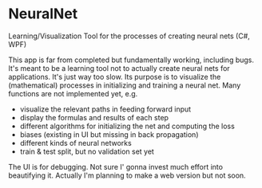 # NeuralNet
 Learning/Visualization Tool for the processes of creating neural nets (C#, WPF)

This app is far from completed but fundamentally working, including bugs.
It's meant to be a learning tool not to actually create neural nets for applications. It's just way too slow. 
Its purpose is to visualize the (mathematical) processes in initializing and training a neural net. 
Many functions are not implemented yet, e.g.
- visualize the relevant paths in feeding forward input
- display the formulas and results of each step 
- different algorithms for initializing the net and computing the loss
- biases (existing in UI but missing in back propagation)
- different kinds of neural networks
- train & test split, but no validation set yet

The UI is for debugging. Not sure I' gonna invest much effort into beautifying it. 
Actually I'm planning to make a web version but not soon.

